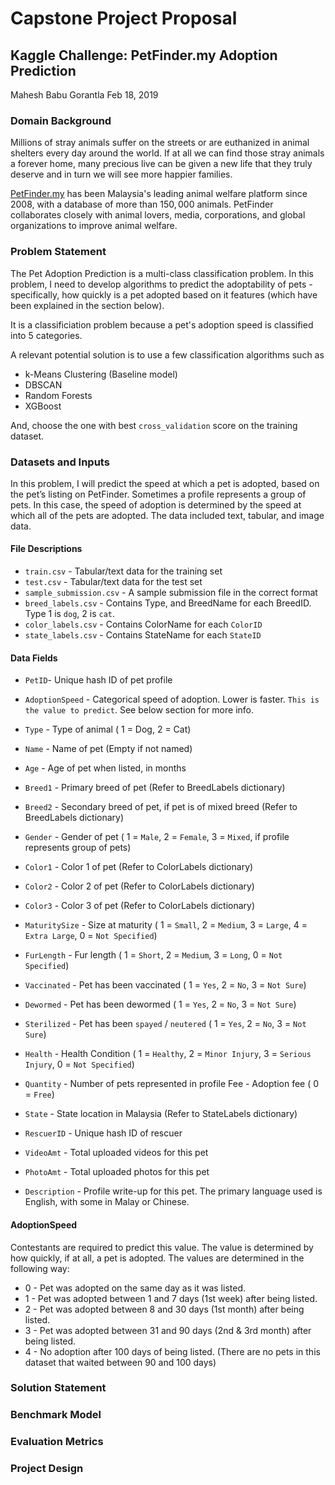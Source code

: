# **Capstone Project Proposal**

## **Kaggle Challenge: PetFinder.my Adoption Prediction**

<span text-align="center">Mahesh Babu Gorantla</span>
<span text-align="center">Feb 18, 2019</span>

### **Domain Background**
Millions of stray animals suffer on the streets or are euthanized in animal shelters every day around the world. If at all we can find those stray animals a forever home, many precious live can be given a new life that they truly deserve and in turn we will see more happier families.

[PetFinder.my](https://www.petfinder.my/) has been Malaysia's leading animal welfare platform since 2008, with a database of more than $150,000$ animals. PetFinder collaborates closely with animal lovers, media, corporations, and global organizations to improve animal welfare.


### **Problem Statement**
The Pet Adoption Prediction is a multi-class classification problem. In this problem, I need to develop algorithms to predict the adoptability of pets - specifically, how quickly is a pet adopted based on it features (which have been explained in the section below).

It is a classificiation problem because a pet's adoption speed is classified into 5 categories.

A relevant potential solution is to use a few classification algorithms such as

* k-Means Clustering (Baseline model)
* DBSCAN
* Random Forests
* XGBoost

And, choose the one with best `cross_validation` score on the training dataset.


### **Datasets and Inputs**
In this problem, I will predict the speed at which a pet is adopted, based on the pet’s listing on PetFinder. Sometimes a profile represents a group of pets. In this case, the speed of adoption is determined by the speed at which all of the pets are adopted. The data included text, tabular, and image data.

#### **File Descriptions**
* `train.csv` - Tabular/text data for the training set
* `test.csv` - Tabular/text data for the test set
* `sample_submission.csv` - A sample submission file in the correct format
* `breed_labels.csv` - Contains Type, and BreedName for each BreedID. Type $1$ is `dog`, $2$ is `cat`.
* `color_labels.csv` - Contains ColorName for each `ColorID`
* `state_labels.csv` - Contains StateName for each `StateID`

#### **Data Fields**
* `PetID`- Unique hash ID of pet profile
* `AdoptionSpeed` - Categorical speed of adoption. Lower is faster. `This is the value to predict`. See below section for more info.

* `Type` - Type of animal ( $1$  = Dog, $2$  = Cat)
* `Name` - Name of pet (Empty if not named)
* `Age` - Age of pet when listed, in months
* `Breed1` - Primary breed of pet (Refer to BreedLabels dictionary)

* `Breed2` - Secondary breed of pet, if pet is of mixed breed (Refer to BreedLabels dictionary)

* `Gender` - Gender of pet ( $1$ = `Male`,  $2$ = `Female`, $3$ = `Mixed`, if profile represents group of pets)

* `Color1` - Color 1 of pet (Refer to ColorLabels dictionary)

* `Color2` - Color 2 of pet (Refer to ColorLabels dictionary)

* `Color3` - Color 3 of pet (Refer to ColorLabels dictionary)

* `MaturitySize` - Size at maturity ( $1$  = `Small`,  $2$  = `Medium`,  $3$  = `Large`,  $4$  = `Extra Large`,  $0$  = `Not Specified`)

* `FurLength` - Fur length ( $1$ = `Short`, $2$ = `Medium`, $3$ = `Long`, $0$ = `Not Specified`)

* `Vaccinated` - Pet has been vaccinated ( $1$ = `Yes`,  $2$ = `No`, $3$ = `Not Sure`)

* `Dewormed` - Pet has been dewormed ( $1$ = `Yes`, $2$ = `No`, $3$ = `Not Sure`)

* `Sterilized` - Pet has been `spayed` / `neutered` ( $1$  = `Yes`, $2$ = `No`, $3$ = `Not Sure`)

* `Health` - Health Condition ( $1$ = `Healthy`, $2$ = `Minor Injury`, $3$ = `Serious Injury`, $0$ = `Not Specified`)

* `Quantity` - Number of pets represented in profile
Fee - Adoption fee ( $0$ = `Free`)

* `State` - State location in Malaysia (Refer to StateLabels dictionary)

* `RescuerID` - Unique hash ID of rescuer

* `VideoAmt` - Total uploaded videos for this pet

* `PhotoAmt` - Total uploaded photos for this pet

* `Description` - Profile write-up for this pet. The primary language used is English, with some in Malay or Chinese.

#### **AdoptionSpeed**
Contestants are required to predict this value. The value is determined by how quickly, if at all, a pet is adopted. The values are determined in the following way:

* $0$ - Pet was adopted on the same day as it was listed.
* $1$ - Pet was adopted between 1 and 7 days (1st week) after being listed.
* $2$ - Pet was adopted between 8 and 30 days (1st month) after being listed.
* $3$ - Pet was adopted between 31 and 90 days (2nd & 3rd month) after being listed.
* $4$ - No adoption after 100 days of being listed. (There are no pets in this dataset that waited between 90 and 100 days)

### **Solution Statement**

### **Benchmark Model**

### **Evaluation Metrics**

### **Project Design**
